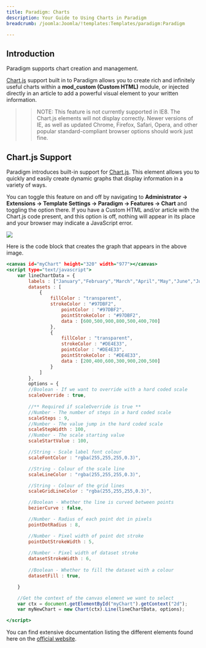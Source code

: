```yaml
---
title: Paradigm: Charts
description: Your Guide to Using Charts in Paradigm
breadcrumb: /joomla:Joomla/!templates:Templates/paradigm:Paradigm

---
```


Introduction
-----

Paradigm supports chart creation and management. 

[Chart.js][chartjs] support built in to Paradigm allows you to create rich and infinitely useful charts within a **mod_custom (Custom HTML)** module, or injected directly in an article to add a powerful visual element to your written information.

>> NOTE: This feature is not currently supported in IE8. The Chart.js elements will not display correctly. Newer versions of IE, as well as updated Chrome, Firefox, Safari, Opera, and other popular standard-compliant browser options should work just fine.

Chart.js Support
-----

Paradigm introduces built-in support for [Chart.js][chartjs]. This element allows you to quickly and easily create dynamic graphs that display information in a variety of ways. 

You can toggle this feature on and off by navigating to **Administrator -> Extensions -> Template Settings -> Paradigm -> Features -> Chart** and toggling the option there. If you have a Custom HTML and/or article with the Chart.js code present, and this option is off, nothing will appear in its place and your browser may indicate a JavaScript error.

![][chart_1]

Here is the code block that creates the graph that appears in the above image.

~~~ .html
<canvas id="myChart" height="320" width="977"></canvas>
<script type="text/javascript">
	var lineChartData = {
		labels : ["January","February","March","April","May","June","July"],
		datasets : [
			{
				fillColor : "transparent",
				strokeColor : "#97DBF2",
					pointColor : "#97DBF2",
					pointStrokeColor : "#97DBF2",
					data : [600,500,900,800,500,400,700]
				},
				{
					fillColor : "transparent",
					strokeColor : "#DE4E33",
					pointColor : "#DE4E33",
					pointStrokeColor : "#DE4E33",
					data : [200,400,600,300,900,200,500]
				}
			]
		},
		options = {
		//Boolean - If we want to override with a hard coded scale
		scaleOverride : true,
			
		//** Required if scaleOverride is true **
		//Number - The number of steps in a hard coded scale
		scaleSteps : 9,
		//Number - The value jump in the hard coded scale
		scaleStepWidth : 100,
		//Number - The scale starting value
		scaleStartValue : 100,

		//String - Scale label font colour	
		scaleFontColor : "rgba(255,255,255,0.3)",

		//String - Colour of the scale line
		scaleLineColor : "rgba(255,255,255,0.3)",

		//String - Colour of the grid lines
		scaleGridLineColor : "rgba(255,255,255,0.3)",	

		//Boolean - Whether the line is curved between points
		bezierCurve : false,	

		//Number - Radius of each point dot in pixels
		pointDotRadius : 8,

		//Number - Pixel width of point dot stroke
		pointDotStrokeWidth : 5,
			
		//Number - Pixel width of dataset stroke
		datasetStrokeWidth : 6,
		
		//Boolean - Whether to fill the dataset with a colour
		datasetFill : true,

	}

	//Get the context of the canvas element we want to select
	var ctx = document.getElementById("myChart").getContext("2d");
	var myNewChart = new Chart(ctx).Line(lineChartData, options);

</script>
~~~

You can find extensive documentation listing the different elements found here on the [official website][chartjs].

[chartjs]: http://chartjs.org
[fontawesome]: http://fortawesome.github.io/Font-Awesome/
[chart_1]: assets/chart_1.jpeg
[chart_2]: assets/chart_2.jpeg
[list]: http://demo.rockettheme.com/joomla-templates/Paradigm/features/typography